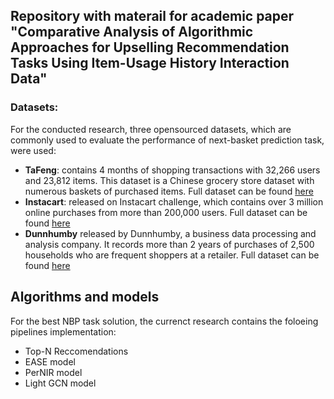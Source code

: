 ## Repository with materail for academic paper "Comparative Analysis of Algorithmic Approaches for Upselling Recommendation Tasks Using Item-Usage History Interaction Data" 


### Datasets:
For the conducted research, three opensourced datasets, which are commonly used to evaluate the performance of next-basket prediction task, were used: 
- **TaFeng**: contains 4 months of shopping transactions with 32,266 users and 23,812 items. This dataset is a Chinese grocery store dataset with numerous baskets of purchased items. Full dataset can be found [here](https://www.kaggle.com/datasets/chiranjivdas09/ta-feng-grocery-dataset) 
- **Instacart**: released on Instacart challenge, which contains over 3 million online purchases from more than 200,000 users. Full dataset can be found [here](https://www.kaggle.com/c/instacart-market-basket-analysis/data) 
- **Dunnhumby** released by Dunnhumby, a business data processing and analysis company. It records more than 2 years of purchases of 2,500 households who are frequent shoppers at a retailer. Full dataset can be found [here](https://www.dunnhumby.com/source-files)

## Algorithms and models
For the best NBP task solution, the currenct research contains the foloeing pipelines implementation: 
- Top-N Reccomendations
- EASE model
- PerNIR model
- Light GCN model




